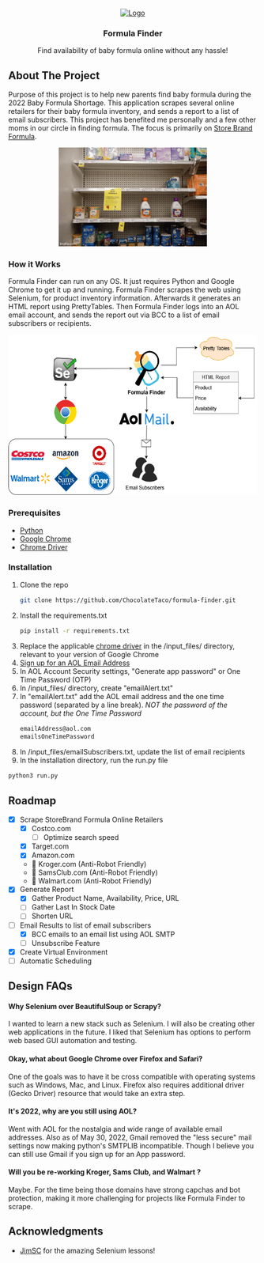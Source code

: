 <!-- PROJECT SHIELDS -->
<!--
*** I'm using markdown "reference style" links for readability.
*** Reference links are enclosed in brackets [ ] instead of parentheses ( ).
*** See the bottom of this document for the declaration of the reference variables
*** for contributors-url, forks-url, etc. This is an optional, concise syntax you may use.
*** https://www.markdownguide.org/basic-syntax/#reference-style-links
-->
<!-- [![Stargazers][stars-shield]][stars-url]
[![Issues][issues-shield]][issues-url]
[![MIT License][license-shield]](https://mit-license.org/)
[![LinkedIn][linkedin-shield]](https://www.linkedin.com/in/steventranx/) -->


<!-- PROJECT LOGO -->
<br />
<div align="center">
  <a href="https://github.com/ChocolateTaco/formula-finder">
    <img src="media/bottle_search_icon.png" alt="Logo" width="80">
  </a>

<h3 align="center">Formula Finder</h3>
  <p align="center">
    Find availability of baby formula online without any hassle!
  </p>
</div>

<!-- ABOUT THE PROJECT -->
## About The Project
Purpose of this project is to help new parents find baby formula during the 2022 Baby Formula Shortage. This application scrapes several online retailers for their baby formula inventory, and sends a report to a list of email subscribers. This project has benefited me personally and a few other moms in our circle in finding formula. The focus is primarily on [Store Brand Formula](https://www.storebrandformula.com/).
<div align="center">
  <a href="https://github.com/ChocolateTaco/formula-finder">
    <img src="https://github.com/ChocolateTaco/formula-finder/blob/main/media/formula_shortage.gif" alt="Images of low stock of baby formula in stores" width="300">
  </a>
 </div>

<!-- ### Built With

* [Selenium](https://www.selenium.dev/)
* [Python](https://www.python.org/) -->

### How it Works
Formula Finder can run on any OS. It just requires Python and Google Chrome to get it up and running. Formula Finder scrapes the web using Selenium, for product inventory information. Afterwards it generates an HTML report using PrettyTables. Then Formula Finder logs into an AOL email account, and sends the report out via BCC to a list of email subscribers or recipients.
<div align="center">
  <img src="https://github.com/ChocolateTaco/formula-finder/blob/main/media/ff_flow.png" alt="Flow Diagram of How Formula Finder Works" height="325">
</div>

### Prerequisites
* [Python](https://www.python.org/)
* [Google Chrome](https://www.google.com/chrome/)
* [Chrome Driver](https://chromedriver.chromium.org/downloads/)

### Installation

1. Clone the repo
   ```sh
   git clone https://github.com/ChocolateTaco/formula-finder.git
   ```
2. Install the requirements.txt
   ```sh
   pip install -r requirements.txt
   ```
3. Replace the applicable [chrome driver](https://chromedriver.chromium.org/downloads/) in the /input_files/ directory, relevant to your version of Google Chrome
4. [Sign up for an AOL Email Address](https://mail.aol.com)
5. In AOL Account Security settings, "Generate app password" or One Time Password (OTP)
6. In /input_files/ directory, create "emailAlert.txt"
7. In "emailAlert.txt" add the AOL email address and the one time password (separated by a line break). *NOT the password of the account, but the One Time Password*
   ```bash
   emailAddress@aol.com
   emailsOneTimePassword
   ```
8.  In /input_files/emailSubscribers.txt, update the list of email recipients
9.  In the installation directory, run the run.py file
   ```sh
   python3 run.py
   ```   

<!-- ROADMAP -->
## Roadmap

- [x] Scrape StoreBrand Formula Online Retailers
    - [x] Costco.com
      - [ ] Optimize search speed
    - [x] Target.com
    - [x] Amazon.com
    - 🛑 Kroger.com (Anti-Robot Friendly)
    - 🛑 SamsClub.com (Anti-Robot Friendly)
    - 🛑 Walmart.com (Anti-Robot Friendly)
- [x] Generate Report
  - [x] Gather Product Name, Availability, Price, URL
  - [ ] Gather Last In Stock Date
  - [ ] Shorten URL
- [ ] Email Results to list of email subscribers
    - [x] BCC emails to an email list using AOL SMTP 
    - [ ] Unsubscribe Feature
- [x] Create Virtual Environment
- [ ] Automatic Scheduling 

## Design FAQs

#### Why Selenium over BeautifulSoup or Scrapy?

I wanted to learn a new stack such as Selenium. I will also be creating other web applications in the future. I liked that Selenium has options to perform web based GUI automation and testing.

#### Okay, what about Google Chrome over Firefox and Safari?
One of the goals was to have it be cross compatible with operating systems such as Windows, Mac, and Linux. Firefox also requires additional driver (Gecko Driver) resource that would take an extra step. 

#### It's 2022, why are you still using AOL?
Went with AOL for the nostalgia and wide range of available email addresses. Also as of May 30, 2022, Gmail removed the "less secure" mail settings now making python's SMTPLIB incompatible. Though I believe you can still use Gmail if you sign up for an App password.

#### Will you be re-working Kroger, Sams Club, and Walmart ?
Maybe. For the time being those domains have strong capchas and bot protection, making it more challenging for projects like Formula Finder to scrape.


<!-- ACKNOWLEDGMENTS -->
## Acknowledgments

* [JimSC](https://github.com/jimdevops19) for the amazing Selenium lessons!


<!-- MARKDOWN LINKS & IMAGES -->
<!-- https://www.markdownguide.org/basic-syntax/#reference-style-links -->
[contributors-shield]: https://img.shields.io/github/contributors/github_username/repo_name.svg?style=for-the-badge
[contributors-url]: https://github.com/github_username/repo_name/graphs/contributors
[forks-shield]: https://img.shields.io/github/forks/github_username/repo_name.svg?style=for-the-badge
[forks-url]: https://github.com/github_username/repo_name/network/members
[stars-shield]: https://img.shields.io/github/stars/github_username/repo_name.svg?style=for-the-badge
[stars-url]: https://github.com/github_username/repo_name/stargazers
[issues-shield]: https://img.shields.io/github/issues/github_username/repo_name.svg?style=for-the-badge
[issues-url]: https://github.com/github_username/repo_name/issues
[license-shield]: https://img.shields.io/github/license/github_username/repo_name.svg?style=for-the-badge
[license-url]: https://github.com/github_username/repo_name/blob/master/LICENSE.txt
[linkedin-shield]: https://img.shields.io/badge/-LinkedIn-black.svg?style=for-the-badge&logo=linkedin&colorB=555
[linkedin-url]: https://linkedin.com/in/linkedin_username
[product-screenshot]: images/screenshot.png
